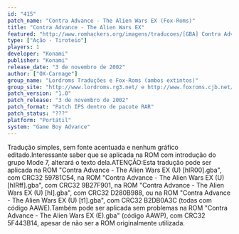 ```yaml
---
id: "415"
patch_name: "Contra Advance - The Alien Wars EX (Fox-Roms)"
title: "Contra Advance - The Alien Wars EX"
featured: "http://www.romhackers.org/imagens/traducoes/[GBA] Contra Advance - The Alien Wars EX - Dandy-BR, Evil Darkness e Fox-Roms - 1.png"
type: ["Ação - Tiroteio"]
players: 1
developer: "Konami"
publisher: "Konami"
release_date: "3 de novembro de 2002"
author: ["OX-Carnage"]
group_name: "Lordroms Traduções e Fox-Roms (ambos extintos)"
group_site: "http://www.lordroms.rg3.net/ e http://www.foxroms.cjb.net/ (ambos fora do ar)"
patch_version: "1.0"
patch_release: "3 de novembro de 2002"
patch_format: "Patch IPS dentro de pacote RAR"
patch_status: "???"
platform: "Portátil"
system: "Game Boy Advance"
---
```


Tradução simples, sem fonte acentuada e nenhum gráfico editado.Interessante saber que se aplicada na ROM com introdução do grupo Mode 7, alterará o texto dela.ATENÇÃO:Esta tradução pode ser aplicada na ROM "Contra Advance - The Alien Wars EX (U) [hIR00].gba", com CRC32 59781C54, na ROM "Contra Advance - The Alien Wars EX (U) [hIRff].gba", com CRC32 9B27F901, na ROM "Contra Advance - The Alien Wars EX (U) [hI].gba", com CRC32 D280B988, ou na ROM "Contra Advance - The Alien Wars EX (U) [t1].gba", com CRC32 B2DB0A3C (todas com código AAWE).Também pode ser aplicada sem problemas na ROM "Contra Advance - The Alien Wars EX (E).gba" (código AAWP), com CRC32 5F443B14, apesar de não ser a ROM originalmente utilizada.